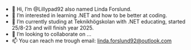 - 👋 Hi, I’m @Lillypad92 also named Linda Forslund. 
- 👀 I’m interested in learning .NET and how to be better at coding. 
- 🌱 I’m currently studing at Teknikhögskolan with .NET educating, started 25/8-23 and will finish year 2025.
- 💞️ I’m looking to collaborate on ...
- 📫 You can reach me trough email: linda.forslund92@outlook.com

<!---
Lillypad92/Lillypad92 is a ✨ special ✨ repository because its `README.md` (this file) appears on your GitHub profile.
You can click the Preview link to take a look at your changes.
--->

